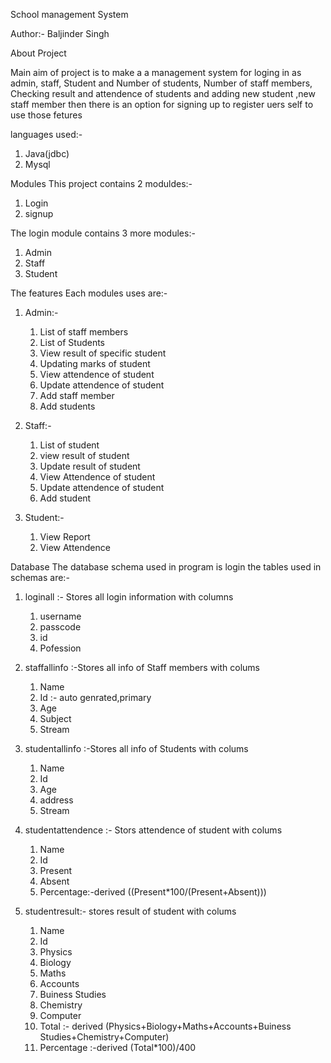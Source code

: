 
School management System 

Author:- Baljinder Singh

About Project

Main aim of project is to make a a management system for 
loging in as admin, staff, Student
and Number of students, Number of staff members, Checking result and attendence of students 
and adding new student ,new staff member
then there is an option for signing up to register uers self to use those fetures

languages used:-
1. Java(jdbc)
2. Mysql

Modules
This project contains 2 moduldes:-
1. Login 
2. signup

The login module contains 3 more modules:-
1. Admin
2. Staff
3. Student

The features Each modules uses are:-
1. Admin:-
     1. List of staff members
     2. List of Students
     3. View result of specific student
     4. Updating marks of student
     5. View attendence of student
     6. Update attendence of student
     7. Add staff member 
     8. Add students


2. Staff:-
     1. List of student
     2. view result of student
     3. Update result of student
     4. View Attendence of student
     5. Update attendence of student
     6. Add student
    
    
3. Student:-
     1. View Report 
     2. View Attendence
    
    
Database
The database schema used in program is login
the tables used in schemas are:-
1. loginall :- Stores all login information with columns 
     1. username 
     2. passcode
     3. id
     4. Pofession

2. staffallinfo :-Stores all info of Staff members with colums
     1. Name
     2. Id :- auto genrated,primary
     3. Age
     4. Subject
     5. Stream


3. studentallinfo :-Stores all info of Students with colums
     1. Name
     2. Id 
     3. Age
     4. address
     5. Stream



4. studentattendence :- Stors attendence of student with colums
     1. Name
     2. Id
     3. Present
     4. Absent
     5. Percentage:-derived ((Present*100/(Present+Absent)))

5. studentresult:- stores result of student with colums
     1. Name
     2. Id
     3. Physics
     4. Biology
     5. Maths
     6. Accounts
     7. Buiness Studies
     8. Chemistry
     9. Computer
     10. Total :- derived (Physics+Biology+Maths+Accounts+Buiness Studies+Chemistry+Computer)
     11. Percentage :-derived (Total*100)/400
